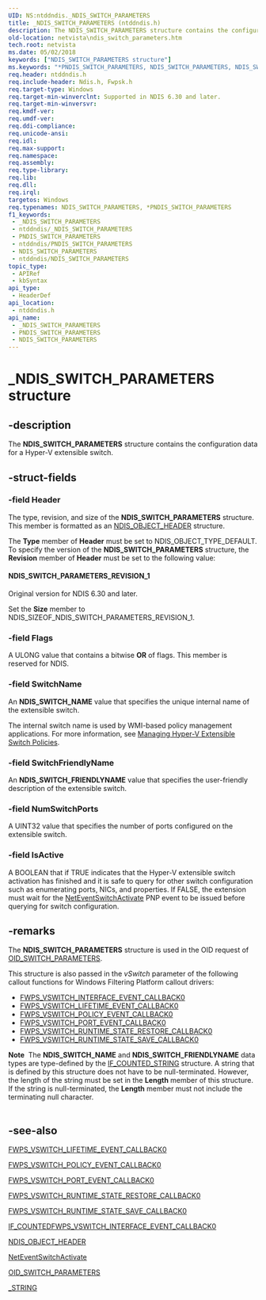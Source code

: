 ```yaml
---
UID: NS:ntddndis._NDIS_SWITCH_PARAMETERS
title: _NDIS_SWITCH_PARAMETERS (ntddndis.h)
description: The NDIS_SWITCH_PARAMETERS structure contains the configuration data for a Hyper-V extensible switch.
old-location: netvista\ndis_switch_parameters.htm
tech.root: netvista
ms.date: 05/02/2018
keywords: ["NDIS_SWITCH_PARAMETERS structure"]
ms.keywords: "*PNDIS_SWITCH_PARAMETERS, NDIS_SWITCH_PARAMETERS, NDIS_SWITCH_PARAMETERS structure [Network Drivers Starting with Windows Vista], PNDIS_SWITCH_PARAMETERS, PNDIS_SWITCH_PARAMETERS structure pointer [Network Drivers Starting with Windows Vista], _NDIS_SWITCH_PARAMETERS, netvista.ndis_switch_parameters, ntddndis/NDIS_SWITCH_PARAMETERS, ntddndis/PNDIS_SWITCH_PARAMETERS"
req.header: ntddndis.h
req.include-header: Ndis.h, Fwpsk.h
req.target-type: Windows
req.target-min-winverclnt: Supported in NDIS 6.30 and later.
req.target-min-winversvr: 
req.kmdf-ver: 
req.umdf-ver: 
req.ddi-compliance: 
req.unicode-ansi: 
req.idl: 
req.max-support: 
req.namespace: 
req.assembly: 
req.type-library: 
req.lib: 
req.dll: 
req.irql: 
targetos: Windows
req.typenames: NDIS_SWITCH_PARAMETERS, *PNDIS_SWITCH_PARAMETERS
f1_keywords:
 - _NDIS_SWITCH_PARAMETERS
 - ntddndis/_NDIS_SWITCH_PARAMETERS
 - PNDIS_SWITCH_PARAMETERS
 - ntddndis/PNDIS_SWITCH_PARAMETERS
 - NDIS_SWITCH_PARAMETERS
 - ntddndis/NDIS_SWITCH_PARAMETERS
topic_type:
 - APIRef
 - kbSyntax
api_type:
 - HeaderDef
api_location:
 - ntddndis.h
api_name:
 - _NDIS_SWITCH_PARAMETERS
 - PNDIS_SWITCH_PARAMETERS
 - NDIS_SWITCH_PARAMETERS
---
```


# _NDIS_SWITCH_PARAMETERS structure


## -description

The <b>NDIS_SWITCH_PARAMETERS</b> structure contains the configuration data for a Hyper-V extensible switch.

## -struct-fields

### -field Header

The type, revision, and size of the <b>NDIS_SWITCH_PARAMETERS</b> structure. This member is formatted as an <a href="/windows-hardware/drivers/ddi/ntddndis/ns-ntddndis-_ndis_object_header">NDIS_OBJECT_HEADER</a> structure.

The <b>Type</b> member of <b>Header</b> must be set to NDIS_OBJECT_TYPE_DEFAULT. To specify the version of the <b>NDIS_SWITCH_PARAMETERS</b> structure, the <b>Revision</b> member of <b>Header</b> must be set to the following value: 





#### NDIS_SWITCH_PARAMETERS_REVISION_1

Original version for NDIS 6.30 and later.

Set the <b>Size</b> member to NDIS_SIZEOF_NDIS_SWITCH_PARAMETERS_REVISION_1.

### -field Flags

A ULONG value that contains a bitwise <b>OR</b> of flags. This member is reserved for NDIS.

### -field SwitchName

 An <b>NDIS_SWITCH_NAME</b> value that specifies the unique internal name of the extensible switch.

The internal switch name is used by WMI-based policy management applications. For more information, see <a href="/windows-hardware/drivers/network/managing-hyper-v-extensible-switch-extensibility-policies">Managing Hyper-V Extensible Switch Policies</a>.

### -field SwitchFriendlyName

 An <b>NDIS_SWITCH_FRIENDLYNAME</b> value that specifies the user-friendly description of the extensible switch.

### -field NumSwitchPorts

A UINT32 value that specifies the number of ports configured on the extensible switch.

### -field IsActive

A BOOLEAN that if TRUE indicates that the Hyper-V extensible switch activation has finished and it is safe to query for other switch configuration such as enumerating ports, NICs, and properties. If FALSE, the extension must wait for the <a href="/windows-hardware/drivers/ddi/ndis/ns-ndis-_net_pnp_event">NetEventSwitchActivate</a> PNP event to be issued before querying for switch configuration.

## -remarks

The <b>NDIS_SWITCH_PARAMETERS</b> structure is used in the 
    OID request of <a href="/windows-hardware/drivers/network/oid-switch-parameters">OID_SWITCH_PARAMETERS</a>.

This structure is also passed in the <i>vSwitch</i> parameter of the following callout functions for Windows Filtering Platform callout drivers:<ul>
<li>
<a href="/windows-hardware/drivers/ddi/fwpsk/nc-fwpsk-fwps_vswitch_interface_event_callback0">FWPS_VSWITCH_INTERFACE_EVENT_CALLBACK0</a>
</li>
<li>
<a href="/windows-hardware/drivers/ddi/fwpsk/nc-fwpsk-fwps_vswitch_lifetime_event_callback0">FWPS_VSWITCH_LIFETIME_EVENT_CALLBACK0</a>
</li>
<li>
<a href="/windows-hardware/drivers/ddi/fwpsk/nc-fwpsk-fwps_vswitch_policy_event_callback0">FWPS_VSWITCH_POLICY_EVENT_CALLBACK0</a>
</li>
<li>
<a href="/windows-hardware/drivers/ddi/fwpsk/nc-fwpsk-fwps_vswitch_port_event_callback0">FWPS_VSWITCH_PORT_EVENT_CALLBACK0</a>
</li>
<li>
<a href="/windows-hardware/drivers/ddi/fwpsk/nc-fwpsk-fwps_vswitch_runtime_state_restore_callback0">FWPS_VSWITCH_RUNTIME_STATE_RESTORE_CALLBACK0</a>
</li>
<li>
<a href="/windows-hardware/drivers/ddi/fwpsk/nc-fwpsk-fwps_vswitch_runtime_state_save_callback0">FWPS_VSWITCH_RUNTIME_STATE_SAVE_CALLBACK0</a>
</li>
</ul>


<div class="alert"><b>Note</b>  The <b>NDIS_SWITCH_NAME</b> and  <b>NDIS_SWITCH_FRIENDLYNAME</b> data types are type-defined by the <a href="/windows/win32/api/ifdef/ns-ifdef-if_counted_string_lh">IF_COUNTED_STRING</a> structure. A string that is defined by this structure does not have to be null-terminated. However, the length of the string must be set in the <b>Length</b> member of this structure. If the string is null-terminated, the <b>Length</b> member must not include the terminating null character.

</div>
<div> </div>

## -see-also

<b></b>



<a href="/windows-hardware/drivers/ddi/fwpsk/nc-fwpsk-fwps_vswitch_lifetime_event_callback0">FWPS_VSWITCH_LIFETIME_EVENT_CALLBACK0</a>



<a href="/windows-hardware/drivers/ddi/fwpsk/nc-fwpsk-fwps_vswitch_policy_event_callback0">FWPS_VSWITCH_POLICY_EVENT_CALLBACK0</a>



<a href="/windows-hardware/drivers/ddi/fwpsk/nc-fwpsk-fwps_vswitch_port_event_callback0">FWPS_VSWITCH_PORT_EVENT_CALLBACK0</a>



<a href="/windows-hardware/drivers/ddi/fwpsk/nc-fwpsk-fwps_vswitch_runtime_state_restore_callback0">FWPS_VSWITCH_RUNTIME_STATE_RESTORE_CALLBACK0</a>



<a href="/windows-hardware/drivers/ddi/fwpsk/nc-fwpsk-fwps_vswitch_runtime_state_save_callback0">FWPS_VSWITCH_RUNTIME_STATE_SAVE_CALLBACK0</a>



<a href="/windows-hardware/drivers/ddi/fwpsk/nc-fwpsk-fwps_vswitch_interface_event_callback0">IF_COUNTEDFWPS_VSWITCH_INTERFACE_EVENT_CALLBACK0</a>



<a href="/windows-hardware/drivers/ddi/ntddndis/ns-ntddndis-_ndis_object_header">NDIS_OBJECT_HEADER</a>



<a href="/windows-hardware/drivers/ddi/ndis/ns-ndis-_net_pnp_event">NetEventSwitchActivate</a>



<a href="/windows-hardware/drivers/network/oid-switch-parameters">OID_SWITCH_PARAMETERS</a>



<a href="/windows/win32/api/ifdef/ns-ifdef-if_counted_string_lh">_STRING</a>

